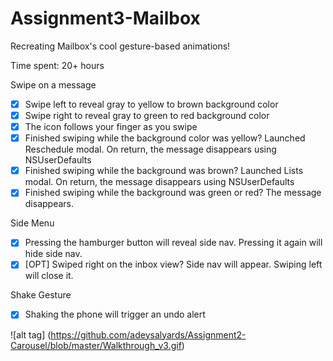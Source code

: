 # Assignment3-Mailbox
Recreating Mailbox's cool gesture-based animations!

Time spent: 20+ hours

Swipe on a message
  * [x] Swipe left to reveal gray to yellow to brown background color
  * [x] Swipe right to reveal gray to green to red background color
  * [x] The icon follows your finger as you swipe
  * [x] Finished swiping while the background color was yellow? Launched Reschedule modal. On return, the message disappears using NSUserDefaults
  * [x] Finished swiping while the background was brown? Launched Lists modal. On return, the message disappears using NSUserDefaults
  * [x] Finished swiping while the background was green or red? The message disappears.

Side Menu
  * [x] Pressing the hamburger button will reveal side nav. Pressing it again will hide side nav.
  * [x] [OPT] Swiped right on the inbox view? Side nav will appear. Swiping left will close it.
  
Shake Gesture
  * [x] Shaking the phone will trigger an undo alert

![alt tag] (https://github.com/adeysalyards/Assignment2-Carousel/blob/master/Walkthrough_v3.gif)
